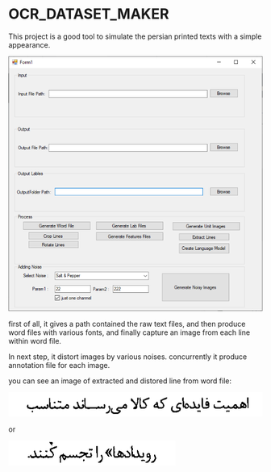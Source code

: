 # OCR_DATASET_MAKER
This project is a good tool to simulate the persian printed texts with a simple appearance.

![UI](https://github.com/sasolp/OCR_DATASET_MAKER/blob/main/1.png)

first of all, it gives a path contained the raw text files, and then produce word files with various fonts, and finally capture an image from each line within word file.

In next step, it distort images by various noises. concurrently it produce annotation file for each image.

you can see an image of extracted and distored line from word file:

![UI](https://github.com/sasolp/OCR_DATASET_MAKER/blob/main/114.bmp)

or

![UI](https://github.com/sasolp/OCR_DATASET_MAKER/blob/main/90.bmp)
